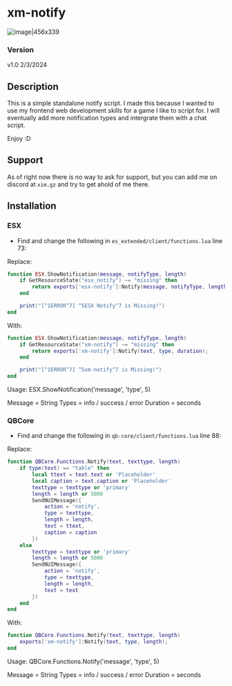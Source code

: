 # xm-notify

![image|456x339](https://cdn.discordapp.com/attachments/1192156283294449748/1203604831764226098/3aozn7O6TPGrkWqO8MrzSfaR5JtflitUI54q9XGcaMCrOTi7b4tkgOtepCyvkh1zW5NVEP3oVdX1YJw8.png?ex=65d1b359&is=65bf3e59&hm=d63e221c7ec3d162a77abaa48123871c8052e1087c9a036631a1ee7e23a65dd9&)

### Version

v1.0 2/3/2024

## Description

This is a simple standalone notify script. I made this because I wanted to use my frontend web development skills for a game I like to script for. I will eventually add more notification types and intergrate them with a chat script.

Enjoy :D

## Support

As of right now there is no way to ask for support, but you can add me on discord at `xim.gz` and try to get ahold of me there.

## Installation

### ESX

- Find and change the following in `es_extended/client/functions.lua` line 73:

Replace:
```lua
function ESX.ShowNotification(message, notifyType, length)
    if GetResourceState("esx_notify") ~= "missing" then
        return exports['esx-notify']:Notify(message, notifyType, length);
    end

    print("[^1ERROR^7] ^5ESX Notify^7 is Missing!")
end
```

With:
```lua
function ESX.ShowNotification(message, notifyType, length)
    if GetResourceState("xm-notify") ~= "missing" then
        return exports['xm-notify']:Notify(text, type, duration);
    end

    print("[^1ERROR^7] ^5xm-notify^7 is Missing!")
end
```

Usage: ESX.ShowNotification('message', 'type', 5)

Message  = String
Types    = info / success / error
Duration = seconds


### QBCore

- Find and change the following in `qb-core/client/functions.lua` line 88:

Replace:
```lua
function QBCore.Functions.Notify(text, texttype, length)
    if type(text) == "table" then
        local ttext = text.text or 'Placeholder'
        local caption = text.caption or 'Placeholder'
        texttype = texttype or 'primary'
        length = length or 5000
        SendNUIMessage({
            action = 'notify',
            type = texttype,
            length = length,
            text = ttext,
            caption = caption
        })
    else
        texttype = texttype or 'primary'
        length = length or 5000
        SendNUIMessage({
            action = 'notify',
            type = texttype,
            length = length,
            text = text
        })
    end
end
```

With:
```lua
function QBCore.Functions.Notify(text, texttype, length)
    exports['xm-notify']:Notify(text, type, length);
end
```

Usage: QBCore.Functions.Notify('message', 'type', 5)

Message  = String
Types    = info / success / error
Duration = seconds

